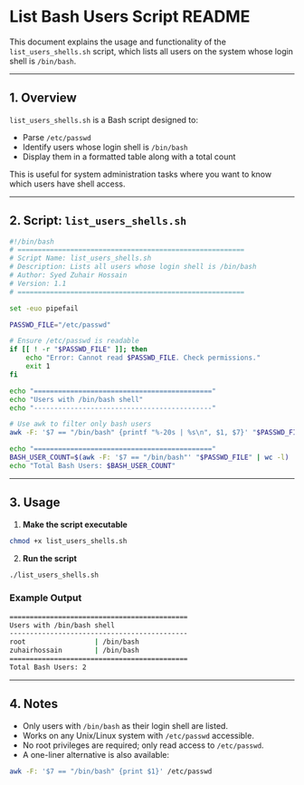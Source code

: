 # List Bash Users Script README

This document explains the usage and functionality of the `list_users_shells.sh` script, which lists all users on the system whose login shell is `/bin/bash`.

---

## 1. Overview

`list_users_shells.sh` is a Bash script designed to:

* Parse `/etc/passwd`
* Identify users whose login shell is `/bin/bash`
* Display them in a formatted table along with a total count

This is useful for system administration tasks where you want to know which users have shell access.

---

## 2. Script: `list_users_shells.sh`

```bash
#!/bin/bash
# ========================================================
# Script Name: list_users_shells.sh
# Description: Lists all users whose login shell is /bin/bash
# Author: Syed Zuhair Hossain
# Version: 1.1
# ========================================================

set -euo pipefail

PASSWD_FILE="/etc/passwd"

# Ensure /etc/passwd is readable
if [[ ! -r "$PASSWD_FILE" ]]; then
    echo "Error: Cannot read $PASSWD_FILE. Check permissions."
    exit 1
fi

echo "============================================"
echo "Users with /bin/bash shell"
echo "--------------------------------------------"

# Use awk to filter only bash users
awk -F: '$7 == "/bin/bash" {printf "%-20s | %s\n", $1, $7}' "$PASSWD_FILE"

echo "============================================"
BASH_USER_COUNT=$(awk -F: '$7 == "/bin/bash"' "$PASSWD_FILE" | wc -l)
echo "Total Bash Users: $BASH_USER_COUNT"
```

---

## 3. Usage

1. **Make the script executable**

```bash
chmod +x list_users_shells.sh
```

2. **Run the script**

```bash
./list_users_shells.sh
```

### Example Output

```bash
============================================
Users with /bin/bash shell
--------------------------------------------
root                 | /bin/bash
zuhairhossain        | /bin/bash
============================================
Total Bash Users: 2
```

---

## 4. Notes

* Only users with `/bin/bash` as their login shell are listed.
* Works on any Unix/Linux system with `/etc/passwd` accessible.
* No root privileges are required; only read access to `/etc/passwd`.
* A one-liner alternative is also available:

```bash
awk -F: '$7 == "/bin/bash" {print $1}' /etc/passwd
```
